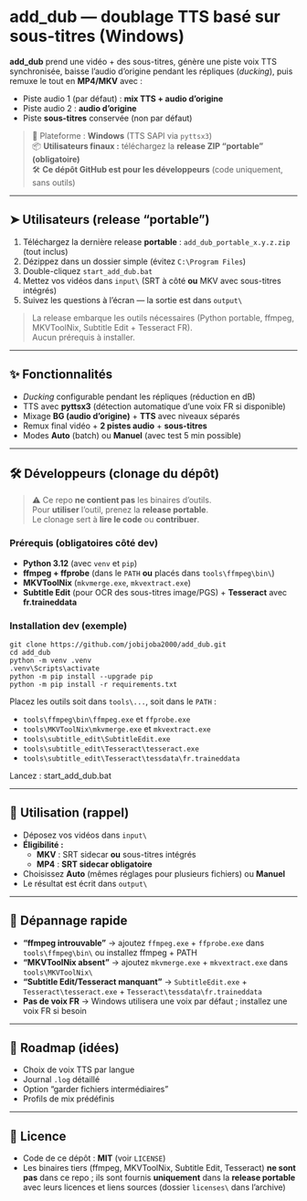 # add_dub — doublage TTS basé sur sous-titres (Windows)

**add_dub** prend une vidéo + des sous-titres, génère une piste voix TTS synchronisée, baisse l’audio d’origine pendant les répliques (*ducking*), puis remuxe le tout en **MP4/MKV** avec :
- Piste audio 1 (par défaut) : **mix TTS + audio d’origine**
- Piste audio 2 : **audio d’origine**
- Piste **sous-titres** conservée (non par défaut)

> 🎯 Plateforme : **Windows** (TTS SAPI via `pyttsx3`)  
> 📦 **Utilisateurs finaux :** téléchargez la **release ZIP “portable” (obligatoire)**  
> 🛠️ **Ce dépôt GitHub est pour les développeurs** (code uniquement, sans outils)

---

## ➤ Utilisateurs (release “portable”)

1. Téléchargez la dernière release **portable** : `add_dub_portable_x.y.z.zip` (tout inclus)
2. Dézippez dans un dossier simple (évitez `C:\Program Files`)
3. Double-cliquez `start_add_dub.bat`
4. Mettez vos vidéos dans `input\` (SRT à côté **ou** MKV avec sous-titres intégrés)
5. Suivez les questions à l’écran — la sortie est dans `output\`

> La release embarque les outils nécessaires (Python portable, ffmpeg, MKVToolNix, Subtitle Edit + Tesseract FR).  
> Aucun prérequis à installer.

---

## ✨ Fonctionnalités

- *Ducking* configurable pendant les répliques (réduction en dB)
- TTS avec **pyttsx3** (détection automatique d’une voix FR si disponible)
- Mixage **BG (audio d’origine)** + **TTS** avec niveaux séparés
- Remux final vidéo + **2 pistes audio** + **sous-titres**
- Modes **Auto** (batch) ou **Manuel** (avec test 5 min possible)

---

## 🛠️ Développeurs (clonage du dépôt)

> ⚠️ Ce repo **ne contient pas** les binaires d’outils.  
> Pour **utiliser** l’outil, prenez la **release portable**.  
> Le clonage sert à **lire le code** ou **contribuer**.

### Prérequis (obligatoires côté dev)
- **Python 3.12** (avec `venv` et `pip`)
- **ffmpeg + ffprobe** (dans le `PATH` **ou** placés dans `tools\ffmpeg\bin\`)
- **MKVToolNix** (`mkvmerge.exe`, `mkvextract.exe`)
- **Subtitle Edit** (pour OCR des sous-titres image/PGS) + **Tesseract** avec **fr.traineddata**

### Installation dev (exemple)
    git clone https://github.com/jobijoba2000/add_dub.git
    cd add_dub
    python -m venv .venv
    .venv\Scripts\activate
    python -m pip install --upgrade pip
    python -m pip install -r requirements.txt

Placez les outils soit dans `tools\...`, soit dans le `PATH` :
- `tools\ffmpeg\bin\ffmpeg.exe` et `ffprobe.exe`
- `tools\MKVToolNix\mkvmerge.exe` et `mkvextract.exe`
- `tools\subtitle_edit\SubtitleEdit.exe`
- `tools\subtitle_edit\Tesseract\tesseract.exe`
- `tools\subtitle_edit\Tesseract\tessdata\fr.traineddata`

Lancez :
    start_add_dub.bat

---

## 🚀 Utilisation (rappel)

- Déposez vos vidéos dans `input\`
- **Éligibilité :**
  - **MKV** : SRT sidecar **ou** sous-titres intégrés
  - **MP4** : **SRT sidecar obligatoire**
- Choisissez **Auto** (mêmes réglages pour plusieurs fichiers) ou **Manuel**
- Le résultat est écrit dans `output\`

---

## 🧰 Dépannage rapide

- **“ffmpeg introuvable”** → ajoutez `ffmpeg.exe` + `ffprobe.exe` dans `tools\ffmpeg\bin\` ou installez ffmpeg + PATH
- **“MKVToolNix absent”** → ajoutez `mkvmerge.exe` + `mkvextract.exe` dans `tools\MKVToolNix\`
- **“Subtitle Edit/Tesseract manquant”** → `SubtitleEdit.exe` + `Tesseract\tesseract.exe` + `Tesseract\tessdata\fr.traineddata`
- **Pas de voix FR** → Windows utilisera une voix par défaut ; installez une voix FR si besoin

---

## 📌 Roadmap (idées)

- Choix de voix TTS par langue
- Journal `.log` détaillé
- Option “garder fichiers intermédiaires”
- Profils de mix prédéfinis

---

## 📄 Licence

- Code de ce dépôt : **MIT** (voir `LICENSE`)
- Les binaires tiers (ffmpeg, MKVToolNix, Subtitle Edit, Tesseract) **ne sont pas** dans ce repo ; ils sont fournis **uniquement** dans la **release portable** avec leurs licences et liens sources (dossier `licenses\` dans l’archive)
